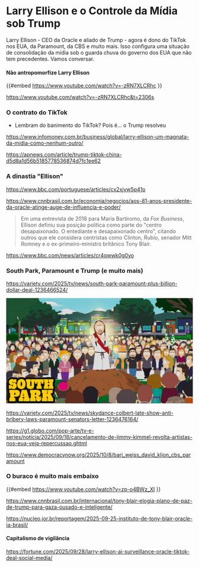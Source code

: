 # Larry Ellison e o Controle da Mídia sob Trump

Larry Ellison - CEO da Oracle e aliado de Trump - agora é dono do TikTok nos EUA, da Paramount, da CBS e muito mais. Isso configura uma situação de consolidação da mídia sob o guarda chuva do governo dos EUA que não tem precedentes. Vamos conversar.

#### Não antropomorfize Larry Ellison

{{#embed https://www.youtube.com/watch?v=-zRN7XLCRhc }}

<https://www.youtube.com/watch?v=-zRN7XLCRhc&t=2306s>

### O contrato do TikTok

- Lembram do banimento do TikTok? Pois é... o Trump resolveu

<https://www.infomoney.com.br/business/global/larry-ellison-um-magnata-da-midia-como-nenhum-outro/>

<https://apnews.com/article/trump-tiktok-china-d5d8a1d56b5185778536874d7fc1ee62>

### A dinastia "Ellison"

<https://www.bbc.com/portuguese/articles/cx2xjvw5p41o>

<https://www.cnnbrasil.com.br/economia/negocios/aos-81-anos-presidente-da-oracle-atinge-auge-de-influencia-e-poder/>

> Em uma entrevista de 2018 para Maria Bartiromo, da *Fox Business*, Ellison definiu sua posição política como parte do "centro desapaixonado. O entediante e desapaixonado centro", citando outros que ele considera centristas como Clinton, Rubio, senador Mitt Romney e o ex-primeiro-ministro britânico Tony Blair.

<https://www.bbc.com/news/articles/cr4qwwk0g0yo>

### South Park, Paramount e Trump (e muito mais)

<https://variety.com/2025/tv/news/south-park-paramount-plus-billion-dollar-deal-1236466524/>

![southpark.png](./oracle_tiktok/southpark.png)

<https://variety.com/2025/tv/news/skydance-colbert-late-show-anti-bribery-laws-paramount-senators-letter-1236476164/>

<https://g1.globo.com/pop-arte/tv-e-series/noticia/2025/09/18/cancelamento-de-jimmy-kimmel-revolta-artistas-nos-eua-veja-repercussao.ghtml>

<https://www.democracynow.org/2025/10/8/bari_weiss_david_klion_cbs_paramount>

### O buraco é muito mais embaixo

{{#embed https://www.youtube.com/watch?v=zp-o4BWz_XI }}

<https://www.cnnbrasil.com.br/internacional/tony-blair-elogia-plano-de-paz-de-trump-para-gaza-ousado-e-inteligente/>

<https://nucleo.jor.br/reportagem/2025-09-25-instituto-de-tony-blair-oracle-ia-brasil/>

#### Capitalismo de vigilância

<https://fortune.com/2025/09/28/larry-ellison-ai-surveillance-oracle-tiktok-deal-social-media/>
